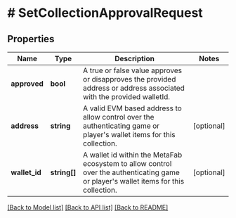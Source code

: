 # # SetCollectionApprovalRequest

## Properties

Name | Type | Description | Notes
------------ | ------------- | ------------- | -------------
**approved** | **bool** | A true or false value approves or disapproves the provided address or address associated with the provided walletId. |
**address** | **string** | A valid EVM based address to allow control over the authenticating game or player&#39;s wallet items for this collection. | [optional]
**wallet_id** | **string[]** | A wallet id within the MetaFab ecosystem to allow control over the authenticating game or player&#39;s wallet items for this collection. | [optional]

[[Back to Model list]](../../README.md#models) [[Back to API list]](../../README.md#endpoints) [[Back to README]](../../README.md)
